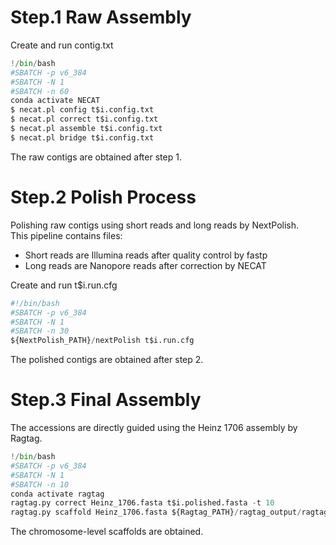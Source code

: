 # Step.1 Raw Assembly  
Create and run contig.txt
```python
!/bin/bash
#SBATCH -p v6_384
#SBATCH -N 1
#SBATCH -n 60
conda activate NECAT
$ necat.pl config t$i.config.txt
$ necat.pl correct t$i.config.txt
$ necat.pl assemble t$i.config.txt
$ necat.pl bridge t$i.config.txt
```
The raw contigs are obtained after step 1. 
# Step.2 Polish Process
Polishing raw contigs using short reads and long reads by NextPolish.  
This pipeline contains files:  
+ Short reads are Illumina reads after quality control by fastp  
+ Long reads are Nanopore reads after correction by NECAT     

Create and run t$i.run.cfg
```python  
#!/bin/bash
#SBATCH -p v6_384
#SBATCH -N 1
#SBATCH -n 30
${NextPolish_PATH}/nextPolish t$i.run.cfg  
```  
The polished contigs are obtained after step 2.
# Step.3 Final Assembly
The accessions are directly guided using the Heinz 1706 assembly by Ragtag.
```python
!/bin/bash
#SBATCH -p v6_384
#SBATCH -N 1
#SBATCH -n 10
conda activate ragtag
ragtag.py correct Heinz_1706.fasta t$i.polished.fasta -t 10
ragtag.py scaffold Heinz_1706.fasta ${Ragtag_PATH}/ragtag_output/ragtag.correct.fasta -t 10
```
The chromosome-level scaffolds are obtained.

